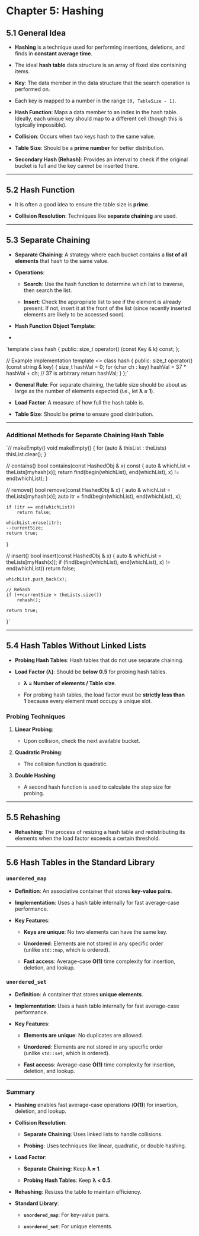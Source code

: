 Chapter 5: Hashing
==================

5.1 General Idea
----------------

-   **Hashing** is a technique used for performing insertions, deletions, and finds in **constant average time**.

-   The ideal **hash table** data structure is an array of fixed size containing items.

-   **Key**: The data member in the data structure that the search operation is performed on.

-   Each key is mapped to a number in the range `[0, TableSize - 1]`.

-   **Hash Function**: Maps a data member to an index in the hash table. Ideally, each unique key should map to a different cell (though this is typically impossible).

-   **Collision**: Occurs when two keys hash to the same value.

-   **Table Size**: Should be a **prime number** for better distribution.

-   **Secondary Hash (Rehash)**: Provides an interval to check if the original bucket is full and the key cannot be inserted there.

* * * * *

5.2 Hash Function
-----------------

-   It is often a good idea to ensure the table size is **prime**.

-   **Collision Resolution**: Techniques like **separate chaining** are used.

* * * * *

5.3 Separate Chaining
---------------------

-   **Separate Chaining**: A strategy where each bucket contains a **list of all elements** that hash to the same value.

-   **Operations**:

    -   **Search**: Use the hash function to determine which list to traverse, then search the list.

    -   **Insert**: Check the appropriate list to see if the element is already present. If not, insert it at the front of the list (since recently inserted elements are likely to be accessed soon).

-   **Hash Function Object Template**:
-   
`template<typename Key>
class hash {
public:
    size_t operator() (const Key & k) const;
};

// Example implementation
template <>
class hash<string> {
public:
    size_t operator()(const string & key) {
        size_t hashVal = 0;
        for (char ch : key)
            hashVal = 37 * hashVal + ch; // 37 is arbitrary
        return hashVal;
    }
};`
-   **General Rule**: For separate chaining, the table size should be about as large as the number of elements expected (i.e., let **λ ≈ 1**).

-   **Load Factor**: A measure of how full the hash table is.

-   **Table Size**: Should be **prime** to ensure good distribution.

* * * * *

### Additional Methods for Separate Chaining Hash Table

`// makeEmpty()
void makeEmpty() {
    for (auto & thisList : theLists)
        thisList.clear();
}

// contains()
bool contains(const HashedObj & x) const {
    auto & whichList = theLists[myhash(x)];
    return find(begin(whichList), end(whichList), x) != end(whichList);
}

// remove()
bool remove(const HashedObj & x) {
    auto & whichList = theLists[myhash(x)];
    auto itr = find(begin(whichList), end(whichList), x);

    if (itr == end(whichList))
        return false;

    whichList.erase(itr);
    --currentSize;
    return true;
}

// insert()
bool insert(const HashedObj & x) {
    auto & whichList = theLists[myHash(x)];
    if (find(begin(whichList), end(whichList), x) != end(whichList))
        return false;

    whichList.push_back(x);

    // Rehash
    if (++currentSize > theLists.size())
        rehash();

    return true;
}`
* * * * *

5.4 Hash Tables Without Linked Lists
------------------------------------

-   **Probing Hash Tables**: Hash tables that do not use separate chaining.

-   **Load Factor (λ)**: Should be **below 0.5** for probing hash tables.

    -   **λ = Number of elements / Table size**.

    -   For probing hash tables, the load factor must be **strictly less than 1** because every element must occupy a unique slot.

### Probing Techniques

1.  **Linear Probing**:

    -   Upon collision, check the next available bucket.

2.  **Quadratic Probing**:

    -   The collision function is quadratic.

3.  **Double Hashing**:

    -   A second hash function is used to calculate the step size for probing.

* * * * *

5.5 Rehashing
-------------

-   **Rehashing**: The process of resizing a hash table and redistributing its elements when the load factor exceeds a certain threshold.

* * * * *

5.6 Hash Tables in the Standard Library
---------------------------------------

### `unordered_map`

-   **Definition**: An associative container that stores **key-value pairs**.

-   **Implementation**: Uses a hash table internally for fast average-case performance.

-   **Key Features**:

    -   **Keys are unique**: No two elements can have the same key.

    -   **Unordered**: Elements are not stored in any specific order (unlike `std::map`, which is ordered).

    -   **Fast access**: Average-case **O(1)** time complexity for insertion, deletion, and lookup.

### `unordered_set`

-   **Definition**: A container that stores **unique elements**.

-   **Implementation**: Uses a hash table internally for fast average-case performance.

-   **Key Features**:

    -   **Elements are unique**: No duplicates are allowed.

    -   **Unordered**: Elements are not stored in any specific order (unlike `std::set`, which is ordered).

    -   **Fast access**: Average-case **O(1)** time complexity for insertion, deletion, and lookup.

* * * * *

### Summary

-   **Hashing** enables fast average-case operations (**O(1)**) for insertion, deletion, and lookup.

-   **Collision Resolution**:

    -   **Separate Chaining**: Uses linked lists to handle collisions.

    -   **Probing**: Uses techniques like linear, quadratic, or double hashing.

-   **Load Factor**:

    -   **Separate Chaining**: Keep **λ ≈ 1**.

    -   **Probing Hash Tables**: Keep **λ < 0.5**.

-   **Rehashing**: Resizes the table to maintain efficiency.

-   **Standard Library**:

    -   **`unordered_map`**: For key-value pairs.

    -   **`unordered_set`**: For unique elements.
